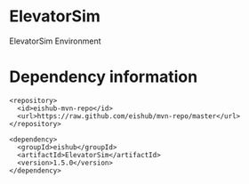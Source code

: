 ElevatorSim
===========

ElevatorSim Environment

Dependency information 
=====================

```
<repository>
  <id>eishub-mvn-repo</id>
  <url>https://raw.github.com/eishub/mvn-repo/master</url>
</repository>
```
	
```	
<dependency>
  <groupId>eishub</groupId>
  <artifactId>ElevatorSim</artifactId>
  <version>1.5.0</version>
</dependency>
```

